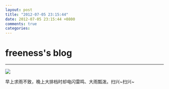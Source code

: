 ```yaml
---
layout: post
title: "2012-07-05 23:15:44"
date: 2012-07-05 23:15:44 +0800
comments: true
categories: 
---
```


# freeness's blog

----------

![](http://okqmqrbgo.bkt.clouddn.com/201207052315441.jpg)

>
早上求雨不致，晚上大排档时却电闪雷鸣、大雨瓢泼。扫兴~扫兴~